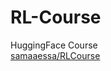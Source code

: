 # RL-Course
HuggingFace Course
<br>
[samaaessa/RLCourse](https://huggingface.co/samaaessa/RLCourse/tree/main)
